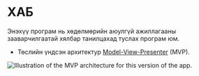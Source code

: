 # ХАБ

Энэхүү програм нь хөдөлмөрийн аюулгүй ажиллагааны зааварчилгаатай хялбар танилцахад туслах програм юм.

* Төслийн үндсэн архитектур [Model-View-Presenter](https://en.wikipedia.org/wiki/Model%E2%80%93view%E2%80%93presenter) (MVP).

<img src="https://github.com/googlesamples/android-architecture/wiki/images/mvp.png" alt="Illustration of the MVP architecture for this version of the app."/>
